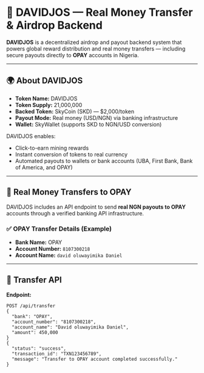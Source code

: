 # 💠 DAVIDJOS — Real Money Transfer & Airdrop Backend

**DAVIDJOS** is a decentralized airdrop and payout backend system that powers global reward distribution and real money transfers — including secure payouts directly to **OPAY** accounts in Nigeria.

---

## 🌍 About DAVIDJOS

- **Token Name:** DAVIDJOS
- **Token Supply:** 21,000,000
- **Backed Token:** SkyCoin (SKD) — $2,000/token
- **Payout Mode:** Real money (USD/NGN) via banking infrastructure
- **Wallet:** SkyWallet (supports SKD to NGN/USD conversion)

DAVIDJOS enables:
- Click-to-earn mining rewards
- Instant conversion of tokens to real currency
- Automated payouts to wallets or bank accounts (UBA, First Bank, Bank of America, and OPAY)

---

## 🏦 Real Money Transfers to OPAY

DAVIDJOS includes an API endpoint to send **real NGN payouts to OPAY** accounts through a verified banking API infrastructure.

### ✅ OPAY Transfer Details (Example)

- **Bank Name:** OPAY
- **Account Number:** `8107300218`
- **Account Name:** `david oluwayimika Daniel`

---

## 🚀 Transfer API

**Endpoint:**  
```http
POST /api/transfer
{
  "bank": "OPAY",
  "account_number": "8107300218",
  "account_name": "David oluwayimika Daniel",
  "amount": 450,000
}
{
  "status": "success",
  "transaction_id": "TXN123456789",
  "message": "Transfer to OPAY account completed successfully."
}
